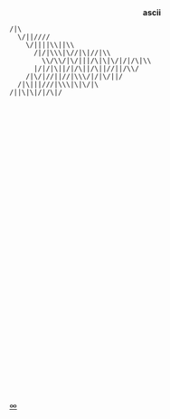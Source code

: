 <br><center>**ascii**</center>


```text 
/|\
  \/||////
    \/||||\\||\\
      /|/|\\\|\//|\|//|\\
        \\/\\/|\/|||/\|\|\/|/|/\|\\
      |/|/|\||/|/\||/\||//||/\\/
    /|\/|//||//|\\\/|/|\/||/
  /|\|||///|\\\|\|\/|\
/||\|\|/|/\|/
```

<br>


<script>
function goToURL() {
    var links = [
        "./a-collapse-of-structures/",
        "./map/",
        "./ruins-in-the-distance",
        "./pieces",
        "./gigs",
        "./log",
        "./log",
        "./frequently-asked-questions",
        "./list",
        "./etudes",
        "./sc4reaper",
        "./superclean-installparty",
        "./utilities",
        "./recipes",
        "./links",
    ];

    // get a random number between 0 and the number of links
    var randIdx = Math.round(Math.random() * (links.length - 1));
    // construct the link to be opened
    var root = window.location.protocol + '//' + window.location.host;
    var link = root + '/' + links[randIdx];

    document.location.href = link;
};
</script>

<br>
<br>
<br>
<br>
<br>
<br>
<br>
<br>
<br>
<br>
<br>
<br>
<br>
<br>
<br>
<br>
<br>
<br>
<br>
<br>
<br>
<br>
<br>
<br>
<br>
<br>
<br>
<br>
<br>

<a href="#" onClick="goToURL()">∞</a>



